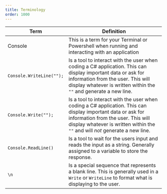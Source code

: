 ```yaml
---
title: Terminology
order: 1000
---
```


| Term                     | Definition                                                                                                                                                                                                                        |
| ------------------------ | --------------------------------------------------------------------------------------------------------------------------------------------------------------------------------------------------------------------------------- |
| Console                  | This is a term for your Terminal or Powershell when running and interacting with an application                                                                                                                                   |
| `Console.WriteLine("");` | Is a tool to interact with the user when coding a C# application. This can display important data or ask for information from the user. This will display whatever is written within the `""` and generate a new line.            |
| `Console.Write("");`     | Is a tool to interact with the user when coding a C# application. This can display important data or ask for information from the user. This will display whatever is written within the `""` and will _not_ generate a new line. |
| `Console.ReadLine()`     | Is a tool to wait for the users input and reads the input as a string. Generally assigned to a variable to store the response.                                                                                                    |
| `\n`                     | Is a special sequence that represents a blank line. This is generally used in a `Write` or `WriteLine` to format what is displaying to the user.                                                                                  |
